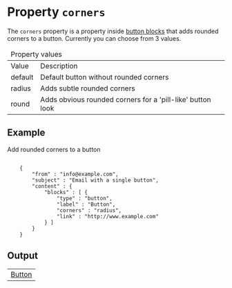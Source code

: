 # Property `corners`   

The `corners` property is a property inside <a href="/support/json/block-button">button blocks</a> that adds
rounded corners to a button. Currently you can choose from 3 values.

<table class="info">
    <thead>
        <tr><td colspan="3">Property values</td></tr>
    </thead>
    <tbody>
        <tr>
            <td>Value</td>
            <td>Description</td>
        </tr>
        <tr>
            <td>default</td>
            <td>Default button without rounded corners</td>
        </tr>
        <tr>
            <td>radius</td>
            <td>Adds subtle rounded corners</td>
        </tr>
        <tr>
            <td>round</td>
            <td>Adds obvious rounded corners for a 'pill-like' button look</td>
        </tr>
    </tbody>
</table>

## Example
Add rounded corners to a button
<pre><code>
    {
        "from" : "info@example.com",
        "subject" : "Email with a single button",
        "content" : {
            "blocks" : [ {
                "type" : "button",
                "label" : "Button",
                "corners" : "radius",
                "link" : "http://www.example.com"
            } ]
        }
    }
</code></pre>
## Output

<table class="responsive-output property-button">
    <tr>
        <td>
            <a href="http://www.example.com" title="Button">Button</a>
        </td>
    </tr>
</table>
